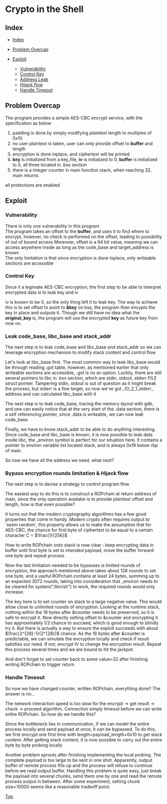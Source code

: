 # Crypto in the Shell

## Index
*   [Index](#index)

*   [Problem Overcap](#problem-overcap)

*   [Exploit](#exploit)
    *   [Vulnerability](#vulnerability)
    *   [Control Key](#control-key)
    *   [Address Leak](#leak-code_base-libc_base-and-stack_addr)
    *   [Hijack flow](#bypass-encryption-rounds-limitation--hijack-flow)
    *   [Handle Timeout](#handle-timeout) 

## Problem Overcap
The program provides a simple AES-CBC encrypt service, with the specification as below
1. padding is done by simply modifying plaintext length to multiples of 0x10
2. no user plaintext is taken, user can only provide offset to **buffer** and length
3. encryption is done inplace, and ciphertext will be printed
4. **key** is initialized from a key\_file, **iv** is initialized to 0, **buffer** is initialized to 0, all three located in .bss section
5. there is a integer counter in main function stack, when reaching 32, main returns

all protections are enabled

## Exploit

### Vulnerability
There is only one vulnerability in this program  
The program takes an offset to the **buffer**, and uses it to find where to encrypt, however, no check is performed on the offset, leading to possibility of out of bound access
Moreover, offset is a 64 bit value, meaning we can access anywhere inside as long as the code\_base and target\_address is known  
The only limitation is that since encryption is done inplace, only writeable sections are accessible  

### Control Key
Since it a legimate AES-CBC encryption, the first step to be able to interpret encrypted data is to leak key and iv

iv is known to be 0, so the only thing left it to leak key. The way to achieve this is to set offset to point to **&key** on bss, the program then encypts the key in place and outputs it. Though we still have no idea what the **original\_key** is, the program will use the encrypted **key** as future key from now on.

### Leak code\_base, libc\_base and stack\_addr
The next step is to leak code\_base and libc\_base and stack\_addr so we can leverage encryption mechanism to modify stack content and control flow

Let's look at libc\_base first. The most common way to leak libc\_base would be through reading .got table, however, as mentioned earlier that only writeable sections are accessible, .got is no an option. Luckily, there are still several pointers to libc in .bss section, which are stdin, stdout, stderr FILE struct pointer. Tampering stdin, stdout is out of question as it might break the process, but stderr is a fine target, so now we've got \_IO\_2\_1\_stderr\_ address and can calculated libc\_base with it

The next step is to leak code\_base, tracing the memory layout with gdb, and one can easily notice that at the very start of the .data section, there is a self referencing pointer, since .data is writeable, we can now leak code\_base

Finally, we have to know stack\_addr to be able to do anything interesting. Since code\_base and libc\_base is known, it is now possible to leak data inside libc, the \_environ symbol is perfect for our situation here. It contains a pointer to environ variable list located stack, and is always 0xf8 below rbp of main.

So now we have all the address we need, what next?

### Bypass encryption rounds limitation & Hijack flow
The next step is to devise a strategy to control program flow

The easiest way to do this is to construct a ROPchain at return address of main, since the only operation availabe is to provide plaintext offset and length, how is that even possible?

It turns out that the modern cryptography algorithms has a few good properties that come in handy. Modern crypto often requires output to 'seem random', this property allows us to make the assumption that for AES-CBC, the chance for first byte of ciphertext to be equal to a certain character C = $\frac{1}{256}$

How to write ROPchain onto stack is now clear : keep encrypting data in buffer until first byte is set to intended payload, move the buffer forward one byte and repeat process

Now the last limitation needed to be bypasses is limited rounds of encryption, the approach mentioned above takes about 128 rounds to set one byte, and a useful ROPchain contains at least 24 bytes, summing up to an expected 3072 rounds, taking into consideration that \_environ needs to be cleared for system("/bin/sh") to work, the required rounds would only increase.

The key here is to set counter on stack to a large negative value. This would allow close to unlimited rounds of encryption. Looking at the runtime stack, nothing within the 16 bytes after &counter needs to be preserved, so it is safe to encrypt it. Now directly setting offset to &counter and encrypting it has approximately 1/2 chance to succeed, which is good enough to blindly try it. But there is actually a way to ensure the exploit succeeds with about $\frac{2^{28}-1}{2^{28}}$ chance. As the 16 bytes after &counter is predictable, we can simulate the encryption locally and check if result satisfies our need. If not, encrypt IV to change the encryption result. Repeat this process several times and we are bound to hit the jackpot.

And don't forget to set counter back to some value>32 after finishing writing ROPchain to trigger return

### Handle Timeout 
So now we have changed counter, written ROPchain, everything done? The answer is no...

The network interaction speed is too slow for the encrypt -> get result -> check -> proceed algorithm. Connection simply timeout before we can write entire ROPchain. So how do we handle this?

Since the bottleneck lies in communication, if we can model the entire process locally and send payload at once, it can be bypassed. To do this, we first encrypt one first time with length=payload\_length+0x10 to get stack content. After getting stack content, it is now possible to carry out the entire byte by byte probing locally

Another problem sprouts after finishing implementing the local probing. The complete payload is too large to be sent in one shot. Apparently, output buffer of remote process fills up and the process will refuse to continue before we read output buffer. Handling this problem is quite easy, just break the payload into several chunks, send them one by one and read the remote process output in between. After some experiment, setting chunk size=10000 seems like a reasonable tradeoff point.



[Top](#crypto-in-the-shell)
